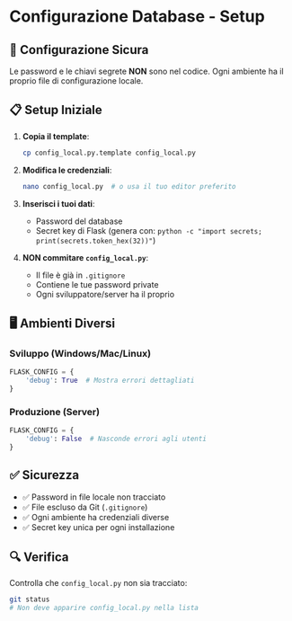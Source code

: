 # Configurazione Database - Setup

## 🔐 Configurazione Sicura

Le password e le chiavi segrete **NON** sono nel codice. Ogni ambiente ha il proprio file di configurazione locale.

## 📋 Setup Iniziale

1. **Copia il template**:
   ```bash
   cp config_local.py.template config_local.py
   ```

2. **Modifica le credenziali**:
   ```bash
   nano config_local.py  # o usa il tuo editor preferito
   ```

3. **Inserisci i tuoi dati**:
   - Password del database
   - Secret key di Flask (genera con: `python -c "import secrets; print(secrets.token_hex(32))"`)

4. **NON commitare `config_local.py`**:
   - Il file è già in `.gitignore`
   - Contiene le tue password private
   - Ogni sviluppatore/server ha il proprio

## 🖥️ Ambienti Diversi

### Sviluppo (Windows/Mac/Linux)
```python
FLASK_CONFIG = {
    'debug': True  # Mostra errori dettagliati
}
```

### Produzione (Server)
```python
FLASK_CONFIG = {
    'debug': False  # Nasconde errori agli utenti
}
```

## ✅ Sicurezza

- ✅ Password in file locale non tracciato
- ✅ File escluso da Git (`.gitignore`)
- ✅ Ogni ambiente ha credenziali diverse
- ✅ Secret key unica per ogni installazione

## 🔍 Verifica

Controlla che `config_local.py` non sia tracciato:
```bash
git status
# Non deve apparire config_local.py nella lista
```
